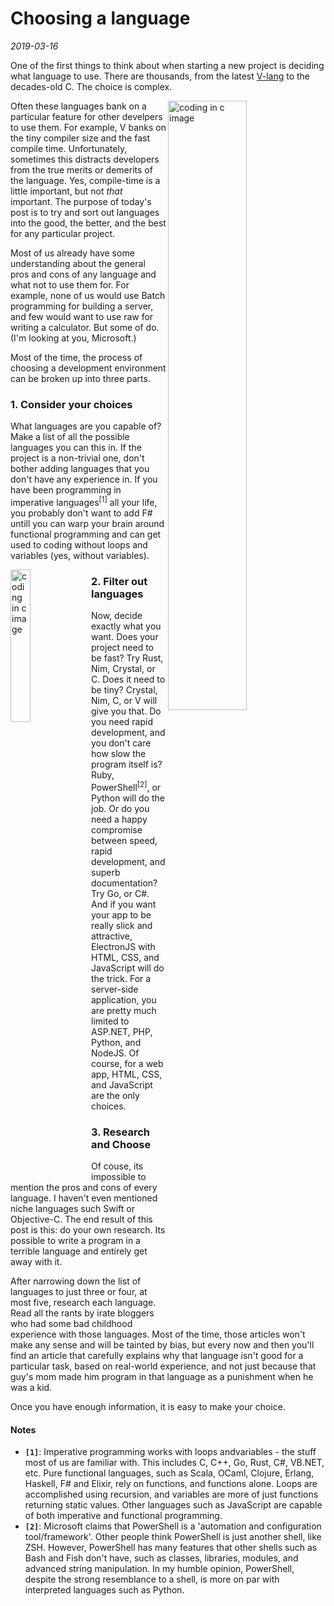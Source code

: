 # Choosing a language

*2019-03-16*

One of the first things to think about when starting a new project is deciding what language to use. There are thousands, from the latest [V-lang](https://v-lang.io) to the decades-old C. The choice is complex.

<img src="https://upload.wikimedia.org/wikipedia/commons/3/39/C_Hello_World_Program.png" alt="coding in c image" align="right" width="50%">

Often these languages bank on a particular feature for other develpers to use them. For example, V banks on the tiny compiler size and the fast compile time. Unfortunately, sometimes this distracts developers from the true merits or demerits of the language. Yes, compile-time is a little important, but not *that* important. The purpose of today's post is to try and sort out languages into the good, the better, and the best for any particular project.

Most of us already have some understanding about the general pros and cons of any language and what not to use them for. For example, none of us would use Batch programming for building a server, and few would want to use raw for writing a calculator. But some of do. (I'm looking at you, Microsoft.)

Most of the time, the process of choosing a development environment can be broken up into three parts.

### 1. Consider your choices
What languages are you capable of? Make a list of all the possible languages you can this in. If the project is a non-trivial one, don't bother adding languages that you don't have any experience in. If you have been programming in imperative languages<sup>[1]</sup> all your life, you probably don't want to add F# untill you can warp your brain around functional programming and can get used to coding without loops and variables (yes, without variables).

<img src="https://d2slcw3kip6qmk.cloudfront.net/marketing/techblog/functional-programming-principles/xkcd1312.png" alt="coding in c image" align="left" width="25%">

### 2. Filter out languages
Now, decide exactly what you want. Does your project need to be fast? Try Rust, Nim, Crystal, or C. Does it need to be tiny? Crystal, Nim, C, or V will give you that. Do you need rapid development, and you don't care how slow the program itself is? Ruby, PowerShell<sup>[2]</sup>, or Python will do the job. Or do you need a happy compromise between speed, rapid development, and superb documentation? Try Go, or C#. And if you want your app to be really slick and attractive, ElectronJS with HTML, CSS, and JavaScript will do the trick. For a server-side application, you are pretty much limited to ASP.NET, PHP, Python, and NodeJS. Of course, for a web app, HTML, CSS, and JavaScript are the only choices.

### 3. Research and Choose
Of couse, its impossible to mention the pros and cons of every language. I haven't even mentioned niche languages such Swift or Objective-C. The end result of this post is this: do your own research. Its possible to write a program in a terrible language and entirely get away with it.

After narrowing down the list of languages to just three or four, at most five, research each language. Read all the rants by irate bloggers who had some bad childhood experience with those languages. Most of the time, those articles won't make any sense and will be tainted by bias, but every now and then you'll find an article that carefully explains why that language isn't good for a particular task, based on real-world experience, and not just because that guy's mom made him program in that language as a punishment when he was a kid.

Once you have enough information, it is easy to make your choice.

#### Notes
- **`[1]`**: Imperative programming works with loops andvariables - the stuff most of us are familiar with. This includes C, C++, Go, Rust, C#, VB.NET, etc. Pure functional languages, such as Scala, OCaml, Clojure, Erlang, Haskell, F# and Elixir, rely on functions, and functions alone. Loops are accomplished using recursion, and variables are more of just functions returning static values. Other languages such as JavaScript are capable of both imperative and functional programming.
- **`[2]`**: Microsoft claims that PowerShell is a 'automation and configuration tool/framework'. Other people think PowerShell is just another shell, like ZSH. However, PowerShell has many features that other shells such as Bash and Fish don't have, such as classes, libraries, modules, and advanced string manipulation. In my humble opinion, PowerShell, despite the strong resemblance to a shell, is more on par with interpreted languages such as Python.
